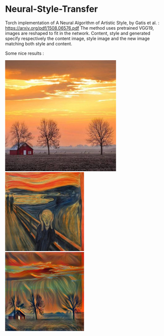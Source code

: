 # Neural-Style-Transfer

Torch implementation of A Neural Algorithm of Artistic Style, by Gatis et al. : https://arxiv.org/pdf/1508.06576.pdf
The method uses pretrained VGG19, images are reshaped to fit in the network.
Content, style and generated specify respectively the content image, style image and the new image matching both style and content.

Some nice results : 

![Screenshot](iowa.jpg)
![Screenshot](munch.jpg)
![Screenshot](iowa_generated.png)
